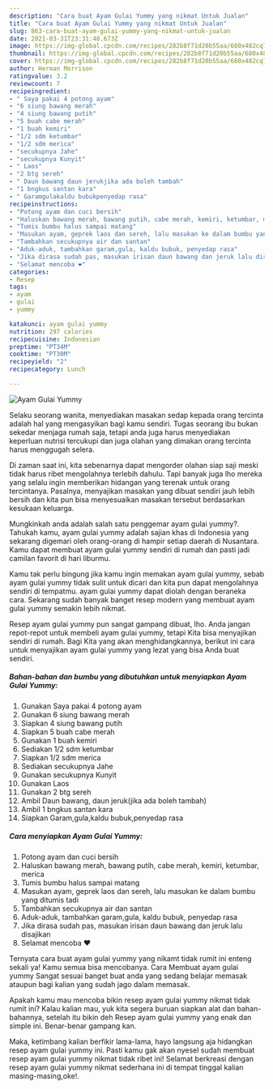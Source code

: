 ```yaml
---
description: "Cara buat Ayam Gulai Yummy yang nikmat Untuk Jualan"
title: "Cara buat Ayam Gulai Yummy yang nikmat Untuk Jualan"
slug: 863-cara-buat-ayam-gulai-yummy-yang-nikmat-untuk-jualan
date: 2021-03-31T23:31:48.673Z
image: https://img-global.cpcdn.com/recipes/282b8f71d20b55aa/680x482cq70/ayam-gulai-yummy-foto-resep-utama.jpg
thumbnail: https://img-global.cpcdn.com/recipes/282b8f71d20b55aa/680x482cq70/ayam-gulai-yummy-foto-resep-utama.jpg
cover: https://img-global.cpcdn.com/recipes/282b8f71d20b55aa/680x482cq70/ayam-gulai-yummy-foto-resep-utama.jpg
author: Herman Morrison
ratingvalue: 3.2
reviewcount: 7
recipeingredient:
- " Saya pakai 4 potong ayam"
- "6 siung bawang merah"
- "4 siung bawang putih"
- "5 buah cabe merah"
- "1 buah kemiri"
- "1/2 sdm ketumbar"
- "1/2 sdm merica"
- "secukupnya Jahe"
- "secukupnya Kunyit"
- " Laos"
- "2 btg sereh"
- " Daun bawang daun jerukjika ada boleh tambah"
- "1 bngkus santan kara"
- " Garamgulakaldu bubukpenyedap rasa"
recipeinstructions:
- "Potong ayam dan cuci bersih"
- "Haluskan bawang merah, bawang putih, cabe merah, kemiri, ketumbar, merica"
- "Tumis bumbu halus sampai matang"
- "Masukan ayam, geprek laos dan sereh, lalu masukan ke dalam bumbu yang ditumis tadi"
- "Tambahkan secukupnya air dan santan"
- "Aduk-aduk, tambahkan garam,gula, kaldu bubuk, penyedap rasa"
- "Jika dirasa sudah pas, masukan irisan daun bawang dan jeruk lalu disajikan"
- "Selamat mencoba ❤️"
categories:
- Resep
tags:
- ayam
- gulai
- yummy

katakunci: ayam gulai yummy 
nutrition: 297 calories
recipecuisine: Indonesian
preptime: "PT34M"
cooktime: "PT30M"
recipeyield: "2"
recipecategory: Lunch

---
```



![Ayam Gulai Yummy](https://img-global.cpcdn.com/recipes/282b8f71d20b55aa/680x482cq70/ayam-gulai-yummy-foto-resep-utama.jpg)

Selaku seorang wanita, menyediakan masakan sedap kepada orang tercinta adalah hal yang mengasyikan bagi kamu sendiri. Tugas seorang ibu bukan sekedar menjaga rumah saja, tetapi anda juga harus menyediakan keperluan nutrisi tercukupi dan juga olahan yang dimakan orang tercinta harus menggugah selera.

Di zaman  saat ini, kita sebenarnya dapat mengorder olahan siap saji meski tidak harus ribet mengolahnya terlebih dahulu. Tapi banyak juga lho mereka yang selalu ingin memberikan hidangan yang terenak untuk orang tercintanya. Pasalnya, menyajikan masakan yang dibuat sendiri jauh lebih bersih dan kita pun bisa menyesuaikan masakan tersebut berdasarkan kesukaan keluarga. 



Mungkinkah anda adalah salah satu penggemar ayam gulai yummy?. Tahukah kamu, ayam gulai yummy adalah sajian khas di Indonesia yang sekarang digemari oleh orang-orang di hampir setiap daerah di Nusantara. Kamu dapat membuat ayam gulai yummy sendiri di rumah dan pasti jadi camilan favorit di hari liburmu.

Kamu tak perlu bingung jika kamu ingin memakan ayam gulai yummy, sebab ayam gulai yummy tidak sulit untuk dicari dan kita pun dapat mengolahnya sendiri di tempatmu. ayam gulai yummy dapat diolah dengan beraneka cara. Sekarang sudah banyak banget resep modern yang membuat ayam gulai yummy semakin lebih nikmat.

Resep ayam gulai yummy pun sangat gampang dibuat, lho. Anda jangan repot-repot untuk membeli ayam gulai yummy, tetapi Kita bisa menyajikan sendiri di rumah. Bagi Kita yang akan menghidangkannya, berikut ini cara untuk menyajikan ayam gulai yummy yang lezat yang bisa Anda buat sendiri.

<!--inarticleads1-->

##### Bahan-bahan dan bumbu yang dibutuhkan untuk menyiapkan Ayam Gulai Yummy:

1. Gunakan  Saya pakai 4 potong ayam
1. Gunakan 6 siung bawang merah
1. Siapkan 4 siung bawang putih
1. Siapkan 5 buah cabe merah
1. Gunakan 1 buah kemiri
1. Sediakan 1/2 sdm ketumbar
1. Siapkan 1/2 sdm merica
1. Sediakan secukupnya Jahe
1. Gunakan secukupnya Kunyit
1. Gunakan  Laos
1. Gunakan 2 btg sereh
1. Ambil  Daun bawang, daun jeruk(jika ada boleh tambah)
1. Ambil 1 bngkus santan kara
1. Siapkan  Garam,gula,kaldu bubuk,penyedap rasa




<!--inarticleads2-->

##### Cara menyiapkan Ayam Gulai Yummy:

1. Potong ayam dan cuci bersih
1. Haluskan bawang merah, bawang putih, cabe merah, kemiri, ketumbar, merica
1. Tumis bumbu halus sampai matang
1. Masukan ayam, geprek laos dan sereh, lalu masukan ke dalam bumbu yang ditumis tadi
1. Tambahkan secukupnya air dan santan
1. Aduk-aduk, tambahkan garam,gula, kaldu bubuk, penyedap rasa
1. Jika dirasa sudah pas, masukan irisan daun bawang dan jeruk lalu disajikan
1. Selamat mencoba ❤️




Ternyata cara buat ayam gulai yummy yang nikamt tidak rumit ini enteng sekali ya! Kamu semua bisa mencobanya. Cara Membuat ayam gulai yummy Sangat sesuai banget buat anda yang sedang belajar memasak ataupun bagi kalian yang sudah jago dalam memasak.

Apakah kamu mau mencoba bikin resep ayam gulai yummy nikmat tidak rumit ini? Kalau kalian mau, yuk kita segera buruan siapkan alat dan bahan-bahannya, setelah itu bikin deh Resep ayam gulai yummy yang enak dan simple ini. Benar-benar gampang kan. 

Maka, ketimbang kalian berfikir lama-lama, hayo langsung aja hidangkan resep ayam gulai yummy ini. Pasti kamu gak akan nyesel sudah membuat resep ayam gulai yummy nikmat tidak ribet ini! Selamat berkreasi dengan resep ayam gulai yummy nikmat sederhana ini di tempat tinggal kalian masing-masing,oke!.

